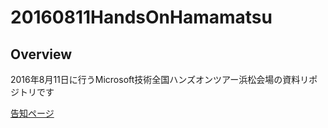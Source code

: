 # 20160811HandsOnHamamatsu

## Overview
2016年8月11日に行うMicrosoft技術全国ハンズオンツアー浜松会場の資料リポジトリです

[告知ページ](http://mspjp.connpass.com/event/36739/)
